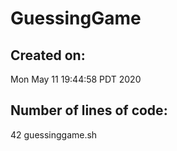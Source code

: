 # GuessingGame
## **Created on**: 
Mon May 11 19:44:58 PDT 2020
## **Number of lines of code**: 
42 guessinggame.sh
